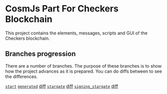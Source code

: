 # CosmJs Part For Checkers Blockchain

This project contains the elements, messages, scripts and GUI of the Checkers blockchain.

## Branches progression

There are a number of branches. The purpose of these branches is to show how the project advances as it is prepared. You can do diffs between to see the differences.

[`start`](https://github.com/cosmos/academy-checkers-ui/tree/start)
[`generated`](https://github.com/cosmos/academy-checkers-ui/tree/generated) [diff](https://github.com/cosmos/academy-checkers-ui/compare/start...generated)
[`stargate`](https://github.com/cosmos/academy-checkers-ui/tree/stargate) [diff](https://github.com/cosmos/academy-checkers-ui/compare/generated...stargate)
[`signing_stargate`](https://github.com/cosmos/academy-checkers-ui/tree/signing_stargate) [diff](https://github.com/cosmos/academy-checkers-ui/compare/stargate...signing_stargate)
